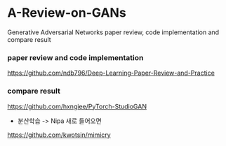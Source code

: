 # A-Review-on-GANs
Generative Adversarial Networks paper review, code implementation and compare result




### paper review and code implementation
https://github.com/ndb796/Deep-Learning-Paper-Review-and-Practice

### compare result
https://github.com/hxngiee/PyTorch-StudioGAN
- 분산학습 -> Nipa 새로 들어오면

https://github.com/kwotsin/mimicry
